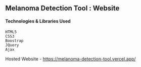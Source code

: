 ## Melanoma Detection Tool : Website 

#### Technologies & Libraries Used
    HTML5
    CSS3
    Boostrap
    JQuery
    Ajax
    
Hosted Website - https://melanoma-detection-tool.vercel.app/
